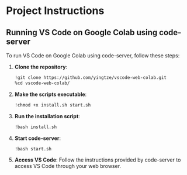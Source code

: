 # Project Instructions

## Running VS Code on Google Colab using code-server

To run VS Code on Google Colab using code-server, follow these steps:

1. **Clone the repository**:
    ```bash
    !git clone https://github.com/yingtze/vscode-web-colab.git
    %cd vscode-web-colab/
    ```

2. **Make the scripts executable**:
    ```bash
    !chmod +x install.sh start.sh
    ```

3. **Run the installation script**:
    ```bash
    !bash install.sh
    ```

4. **Start code-server**:
    ```bash
    !bash start.sh
    ```

5. **Access VS Code**:
    Follow the instructions provided by code-server to access VS Code through your web browser.
